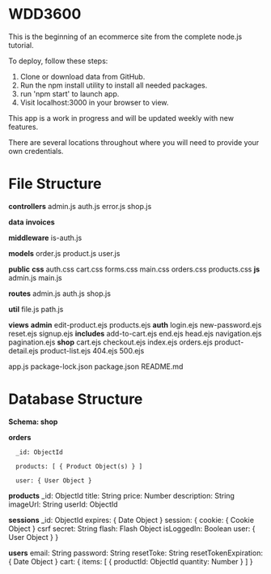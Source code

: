 # WDD3600

This is the beginning of an ecommerce site from the complete node.js tutorial.

To deploy, follow these steps:

1. Clone or download data from GitHub.
2. Run the npm install utility to install all needed 
   packages.
3. run 'npm start' to launch app.
4. Visit localhost:3000 in your browser to view.

This app is a work in progress and will be updated weekly with new features.

There are several locations throughout where you will need to provide your own credentials.

# File Structure

**controllers**
   admin.js
   auth.js
   error.js
   shop.js

**data**
   **invoices**

**middleware**
   is-auth.js

**models**
   order.js
   product.js
   user.js

**public**
   **css**
      auth.css
      cart.css
      forms.css
      main.css
      orders.css
      products.css
   **js**
      admin.js
      main.js

**routes**
   admin.js
   auth.js
   shop.js

**util**
   file.js
   path.js

**views**
   **admin**
      edit-product.ejs
      products.ejs
   **auth**
      login.ejs
      new-password.ejs
      reset.ejs
      signup.ejs
   **includes**
      add-to-cart.ejs
      end.ejs
      head.ejs
      navigation.ejs
      pagination.ejs
   **shop**
      cart.ejs
      checkout.ejs
      index.ejs
      orders.ejs
      product-detail.ejs
      product-list.ejs
   404.ejs
   500.ejs

app.js
package-lock.json
package.json
README.md

# Database Structure

**Schema: shop**

   **orders**

      _id: ObjectId

      products: [ { Product Object(s) } ]
      
      user: { User Object }

   **products**
      _id: ObjectId
      title: String
      price: Number
      description: String
      imageUrl: String
      userId: ObjectId

   **sessions**
      _id: ObjectId
      expires: { Date Object }
      session: {
         cookie: { Cookie Object }
         csrf secret: String
         flash: Flash Object
         isLoggedIn: Boolean
         user: { User Object }
      }

   **users**
      email: String
      password: String
      resetToke: String
      resetTokenExpiration: { Date Object }
      cart: {
         items: [
            {
               productId: ObjectId
               quantity: Number
            }
         ]
      }
